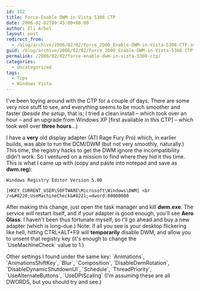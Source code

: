 ```yaml
---
id: 152
title: Force-Enable DWM in Vista 5308 CTP
date: 2006-02-02T09:45:00+00:00
author: Eli Arbel
layout: post
redirect_from:
  - /blog/archive/2006/02/02/Force_2D00_Enable-DWM-in-Vista-5308-CTP.aspx.html
guid: /blog/archive/2006/02/02/Force_2D00_Enable-DWM-in-Vista-5308-CTP.aspx
permalink: /2006/02/02/force-enable-dwm-in-vista-5308-ctp/
categories:
  - Uncategorized
tags:
  - Tips
  - Windows Vista
---
```

I've been toying around with the CTP for a couple of days. There are some very nice stuff to see, and everything seems to be much smoother and faster (_beside the setup_, that is; I tried a clean install &#8211; which took over an hour &#8211; and an upgrade from Windows XP [first available in this CTP] &#8211; which took well over **three hours**&#8230;)

<!--more-->

I have a **very**&nbsp;old display adapter (ATI Rage Fury Pro) which, in earlier builds, was able to run the DCM/DWM (but not very smoothly, naturally.) This time, the registry hacks to get the DWM ignore the incompatibility didn't work. So I ventured on a mission to find where they hid it this time. This is what&nbsp;I came up with (copy and paste into notepad and save as **dwm.reg**):

```
Windows Registry Editor Version 5.00

[HKEY_CURRENT_USER\SOFTWARE\Microsoft\Windows\DWM] <br />&#8220;UseMachineCheck&#8221;=dword:00000000
```

<p>
  After making this change, just open the task manager and kill <b>dwm.exe</b>. The service will restart itself, and if your adapter is good enough, you'll see <b>Aero Glass</b>. I haven't been thus fortunate myself, so I'll go ahead and buy a new adapter (which is long-due.) Note: if all you see is your desktop flickering like hell, hitting CTRL+ALT+F9 will <b>temporarily</b> disable DWM, and allow you to unsent that registry key (it's enough to change the `UseMachineCheck`&nbsp;value to 1.)
</p>

<p>
  Other settings I found under the same key: `Animations`, `AnimationsShiftKey`, `Blur`, `Composition`, `DisableDwmRotation`,&nbsp; `DisableDynamicShutdownUI`, `Schedule`, `ThreadPriority`, `UseAlternateButtons`, `UseDPIScaling` (I'm assuming these are all DWORDS, but you should try and see.)
</p>